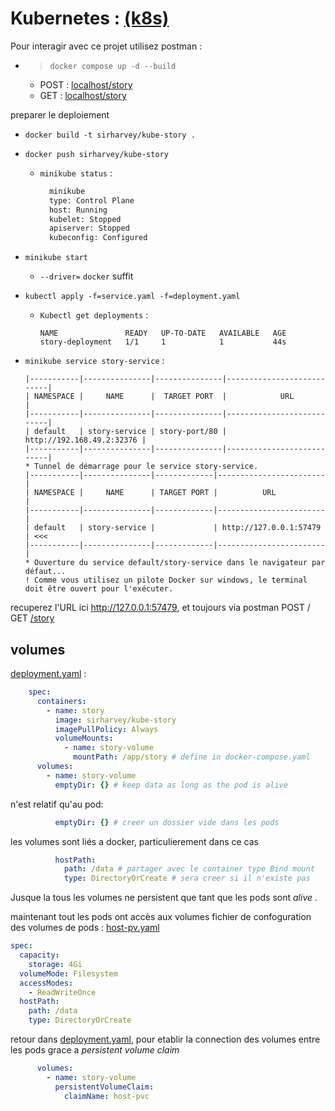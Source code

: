 # Kubernetes : [(k8s)](https://kubernetes.io/fr/)

Pour interagir avec ce projet utilisez postman :

- > ```docker compose up -d --build```

  - POST : [localhost/story](http://localhost/story)
  - GET : [localhost/story](http://localhost/story)

preparer le deploiement

- ```docker build -t sirharvey/kube-story .```
- ```docker push sirharvey/kube-story```

  - ```minikube status``` :

    ```sh
      minikube
      type: Control Plane
      host: Running
      kubelet: Stopped
      apiserver: Stopped
      kubeconfig: Configured
    ```

- ```minikube start```
  - ```--driver=``` ```docker``` suffit
  
- ```kubectl apply -f=service.yaml -f=deployment.yaml```
  - ```Kubectl get deployments``` :

      ```shell
      NAME               READY   UP-TO-DATE   AVAILABLE   AGE
      story-deployment   1/1     1            1           44s
      ```

- ```minikube service story-service``` :

  ```shell
  |-----------|---------------|---------------|---------------------------|
  | NAMESPACE |     NAME      |  TARGET PORT  |            URL            |
  |-----------|---------------|---------------|---------------------------|
  | default   | story-service | story-port/80 | http://192.168.49.2:32376 |
  |-----------|---------------|---------------|---------------------------|
  * Tunnel de démarrage pour le service story-service.
  |-----------|---------------|-------------|------------------------|
  | NAMESPACE |     NAME      | TARGET PORT |          URL           |
  |-----------|---------------|-------------|------------------------|
  | default   | story-service |             | http://127.0.0.1:57479 | <<<
  |-----------|---------------|-------------|------------------------|
  * Ouverture du service default/story-service dans le navigateur par défaut...
  ! Comme vous utilisez un pilote Docker sur windows, le terminal doit être ouvert pour l'exécuter.
  ```

recuperez l'URL ici <http://127.0.0.1:57479>, et toujours via postman POST / GET [/story](/)

## volumes

[deployment.yaml](deployment.yaml) :

```yaml
    spec:
      containers:
        - name: story
          image: sirharvey/kube-story
          imagePullPolicy: Always
          volumeMounts:
            - name: story-volume
              mountPath: /app/story # define in docker-compose.yaml
      volumes:
        - name: story-volume
          emptyDir: {} # keep data as long as the pod is alive
```

n'est relatif qu'au pod:

```yaml
          emptyDir: {} # creer un dossier vide dans les pods
```

les volumes sont liés a docker, particulierement dans ce cas

```yaml
          hostPath: 
            path: /data # partager avec le container type Bind mount
            type: DirectoryOrCreate # sera creer si il n'existe pas
```

Jusque la tous les volumes ne persistent que tant que les pods sont _alive_ .

maintenant tout les pods ont accès aux volumes
fichier de confoguration des volumes de pods : [host-pv.yaml](host-pv.yaml)

```yaml
spec:
  capacity:
    storage: 4Gi
  volumeMode: Filesystem
  accessModes:
    - ReadWriteOnce
  hostPath:
    path: /data
    type: DirectoryOrCreate
```

retour dans [deployment.yaml](deployment.yaml), pour etablir la connection des volumes entre les pods grace a _persistent volume claim_

```yaml
      volumes:
        - name: story-volume
          persistentVolumeClaim:
            claimName: host-pvc
```

